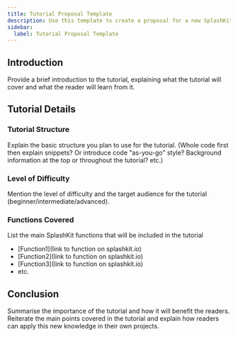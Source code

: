 ```yaml
---
title: Tutorial Proposal Template
description: Use this template to create a proposal for a new SplashKit tutorial.
sidebar:
  label: Tutorial Proposal Template
---
```


## Introduction

Provide a brief introduction to the tutorial, explaining what the tutorial will cover and what the
reader will learn from it.

## Tutorial Details

### Tutorial Structure

Explain the basic structure you plan to use for the tutorial. (Whole code first then explain
snippets? Or introduce code "as-you-go" style? Background information at the top or throughout the
tutorial? etc.)

### Level of Difficulty

Mention the level of difficulty and the target audience for the tutorial
(beginner/intermediate/advanced).

### Functions Covered

List the main SplashKit functions that will be included in the tutorial

- [Function1](link to function on splashkit.io)
- [Function2](link to function on splashkit.io)
- [Function3](link to function on splashkit.io)
- etc.

## Conclusion

Summarise the importance of the tutorial and how it will benefit the readers. Reiterate the main
points covered in the tutorial and explain how readers can apply this new knowledge in their own
projects.
